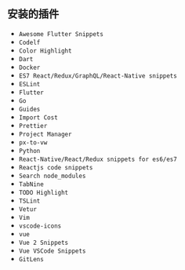 ## 安装的插件

- `Awesome Flutter Snippets`
- `Codelf`
- `Color Highlight`
- `Dart`
- `Docker`
- `ES7 React/Redux/GraphQL/React-Native snippets`
- `ESLint`
- `Flutter`
- `Go`
- `Guides`
- `Import Cost`
- `Prettier`
- `Project Manager`
- `px-to-vw`
- `Python`
- `React-Native/React/Redux snippets for es6/es7`
- `Reactjs code snippets`
- `Search node_modules`
- `TabNine`
- `TODO Highlight`
- `TSLint`
- `Vetur`
- `Vim`
- `vscode-icons`
- `vue`
- `Vue 2 Snippets`
- `Vue VSCode Snippets`
- `GitLens`
